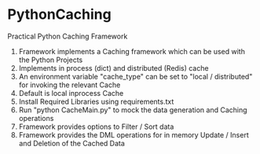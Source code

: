 # PythonCaching
Practical Python Caching Framework

1. Framework implements a Caching framework which can be used with the Python Projects
2. Implements in process (dict) and distributed (Redis) cache
3. An environment variable "cache_type" can be set to "local / distributed" for invoking the relevant Cache
4. Default is local inprocess Cache
5. Install Required Libraries using requirements.txt
6. Run "python CacheMain.py" to mock the data generation and Caching operations
7. Framework provides options to Filter / Sort data
8. Framework provides the DML operations for in memory Update / Insert and  Deletion of the Cached Data
